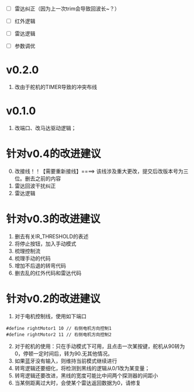 -[ ] 雷达纠正（因为上一次trim会导致回波长~？）
-[ ] 红外逻辑
-[ ] 雷达逻辑
-[ ] 参数调优


# v0.2.0
1. 改由于舵机的TIMER导致的冲突布线


# v0.1.0 
1. 改端口、改马达驱动逻辑；




# 针对v0.4的改进建议
0. 改接线！！【需要重新接线】====> 该线涉及重大更改，提交后改版本号为三位。删去之前的内容
1. 雷达回波干扰纠正
2. 雷达逻辑



# 针对v0.3的改进建议
1. 删去有关IR_THRESHOLD的表述
2. 将停止按钮，加入手动模式
3. 梳理控制流
4. 梳理手动的代码
5. 增加不后退的转弯代码
6. 删去乱的红外代码和雷达代码

# 针对v0.2的改进建议
1. 对于电机控制线，使用如下端口 
```
#define rightMotor1 10 // 右侧电机方向控制1
#define rightMotor2 11 // 右侧电机方向控制2
```
2. 对于舵机的使用：只在手动模式下可用，且点击一次某按键，舵机从90转为0，停顿一定时间后，转为90.无其他情况。
3. 如果蓝牙没有输入，则维持当前模式继续进行
4. 转弯逻辑还要细化，将检测到黑线的逻辑从0/1改为某变量；
5. 转弯逻辑还要改进，黑线的宽度可能比中间两个探测器的间距小
6. 当某侧距离过大时，会使某个雷达返回数据为0，请修复






